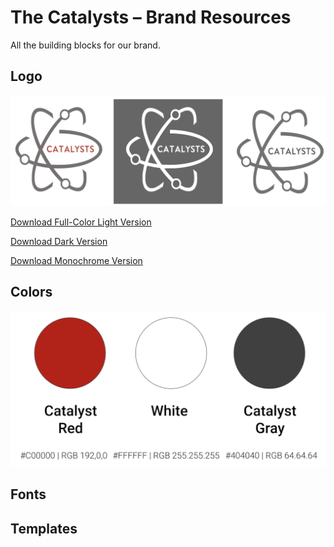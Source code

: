# The Catalysts – Brand Resources

All the building blocks for our brand.

## Logo

![](./logos1.png)

[Download Full-Color Light Version](catalysts-logo.png)

[Download Dark Version](catalysts-logo-white.png)

[Download Monochrome Version](catalysts-logo-mono.png)


## Colors

![](./colors1.png)

## Fonts

## Templates